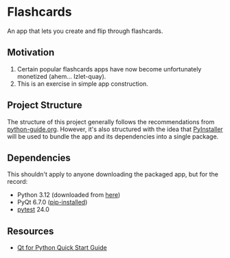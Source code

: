 # Flashcards
An app that lets you create and flip through flashcards.
## Motivation
1. Certain popular flashcards apps have now become unfortunately monetized (ahem... Izlet-quay).
2. This is an exercise in simple app construction.
## Project Structure
The structure of this project generally follows the recommendations from [python-guide.org](https://docs.python-guide.org/writing/structure/). However, it's also structured with the idea that [PyInstaller](https://pyinstaller.org/en/stable/) will be used to bundle the app and its dependencies into a single package.
## Dependencies
This shouldn't apply to anyone downloading the packaged app, but for the record:
 - Python 3.12 (downloaded from [here](https://www.python.org/downloads/))
 - PyQt 6.7.0 ([pip-installed](https://doc.qt.io/qtforpython-6/quickstart.html#quick-start))
 - [pytest](https://pypi.org/project/pytest/) 24.0
## Resources
 - [Qt for Python Quick Start Guide](https://doc.qt.io/qtforpython-6/quickstart.html#quick-start)